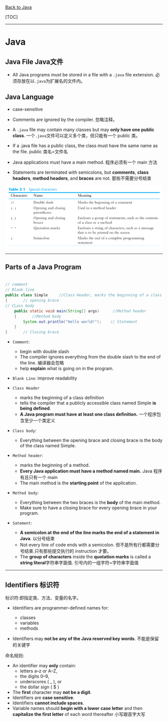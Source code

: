 [Back to Java](../index.md)

[TOC]

---

# Java

## Java File Java文件

- All Java programs must be stored in a file with a `.java` file extension.
  必须存放在以`.java`为扩展名的文件内。


## Java Language

- case-sensitive

- Comments are ignored by the compiler. 忽略注释。
- A `.java` file may contain many classes but may **only have one public class**.
  一个`.java`文件可以定义多个类，但只能有一个 public 类。
- If a .java file has a public class, the class must have the same name as the file.
  public 类名=文件名
- Java applications must have a main method.
  程序必须有一个 main 方法
- Statements are terminated with semicolons, but **comments**, **class headers**, **method headers**, and **braces** are not.
  那些不需要分号结束

![special characters](../pic/fundamental/fundamental/special_characters.png)

---

## Parts of a Java Program

```java

// comment
// Blank line
public class Simple     //Class Header, marks the beginning of a class definition
{       // opening brace
// CLass body
    public static void main(String[] args)      //Method header
    {       //Method body
        System.out.println("Hello world!");    // Statement
    }
}       // Closing brace

```

- `Comment`:

  - begin with double slash
  - The compiler ignores everything from the double slash to the end of the line. 编译器会忽略
  - help **explain** what is going on in the program.

- `Blank Line`: improve readability
- `Class Header`
  - marks the beginning of a class definition
  - tells the compiler that a publicly accessible class named Simple **is being defined**.
  - **A Java program must have at least one class definition.**
    一个程序包含至少一个类定义
- `Class body`:
  - Everything between the opening brace and closing brace is the body of the class named Simple.
- `Method header`:
  - marks the beginning of a method.
  - **Every Java application must have a method named main.**
    Java 程序有且只有一个 main
  - The main method is the **starting point** of the application.
- `Method body`:

  - Everything between the two braces is the **body** of the main method.
  - Make sure to have a closing brace for every opening brace in your program.

- `Satement`:
  - **A semicolon at the end of the line marks the end of a statement in Java**. 以分号结束
  - Not every line of code ends with a semicolon. 但不是所有行都需要分号结束.只有那些提交执行的 instruction 才要。
  - The **group of characters** inside the **quotation marks** is called a **string literal**字符串字面值.
    引号内的一组字符=字符串字面值

---

## Identifiers 标识符

标识符:即指定类、方法、变量的名字。
- Identifiers are programmer-defined names for:
    - classes
    - variables
    - methods

- Identifiers may **not be any of the Java reserved key words**.
    不能是保留的关键字

命名规则:
- An identifier may **only** contain:
    - letters a–z or A–Z,
    - the digits 0–9,
    - underscores ( _ ), or
    - the dollar sign ( $ )
- The **first** character may **not be a digit**.
- Identifiers are **case sensitive**.
- Identifiers **cannot include spaces**.
- Variable names should **begin with a lower case letter** and then **capitalize the first letter** of each word thereafter
小写跟首字大写

